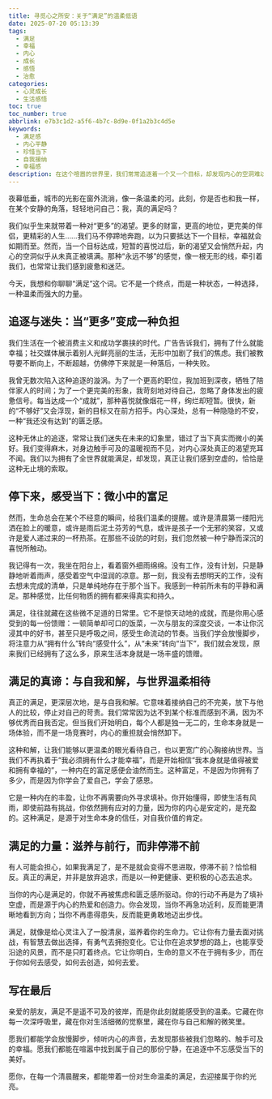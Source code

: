 ```yaml
---
title: 寻觅心之所安：关于“满足”的温柔低语
date: 2025-07-20 05:13:39
tags:
  - 满足
  - 幸福
  - 内心
  - 成长
  - 感悟
  - 治愈
categories:
  - 心灵成长
  - 生活感悟
toc: true
toc_number: true
abbrlink: e7b3c1d2-a5f6-4b7c-8d9e-0f1a2b3c4d5e
keywords:
  - 满足感
  - 内心平静
  - 珍惜当下
  - 自我接纳
  - 幸福感
description: 在这个喧嚣的世界里，我们常常追逐着一个又一个目标，却发现内心的空洞难以填补。或许，真正的满足并非来自拥有更多，而是学会看见、感受和珍惜当下。这是一场关于内心富足的温柔探索，愿它能触动你，带你找到心之所安。
---
```


夜幕低垂，城市的光影在窗外流淌，像一条温柔的河。此刻，你是否也和我一样，在某个安静的角落，轻轻地问自己：我，真的满足吗？

我们似乎生来就带着一种对“更多”的渴望。更多的财富，更高的地位，更完美的伴侣，更精彩的人生……我们马不停蹄地奔跑，以为只要抵达下一个目标，幸福就会如期而至。然而，当一个目标达成，短暂的喜悦过后，新的渴望又会悄然升起，内心的空洞似乎从未真正被填满。那种“永远不够”的感觉，像一根无形的线，牵引着我们，也常常让我们感到疲惫和迷茫。

今天，我想和你聊聊“满足”这个词。它不是一个终点，而是一种状态，一种选择，一种温柔而强大的力量。

## 追逐与迷失：当“更多”变成一种负担

我们生活在一个被消费主义和成功学裹挟的时代。广告告诉我们，拥有了什么就能幸福；社交媒体展示着别人光鲜亮丽的生活，无形中加剧了我们的焦虑。我们被教导要不断向上，不断超越，仿佛停下来就是一种落后，一种失败。

我曾无数次陷入这种追逐的漩涡。为了一个更高的职位，我加班到深夜，牺牲了陪伴家人的时间；为了一个更完美的形象，我苛刻地对待自己，忽略了身体发出的疲惫信号。每当达成一个“成就”，那种喜悦就像烟花一样，绚烂却短暂。很快，新的“不够好”又会浮现，新的目标又在前方招手。内心深处，总有一种隐隐的不安，一种“我还没有达到”的匮乏感。

这种无休止的追逐，常常让我们迷失在未来的幻象里，错过了当下真实而微小的美好。我们变得麻木，对身边触手可及的温暖视而不见，对内心深处真正的渴望充耳不闻。我们以为拥有了全世界就能满足，却发现，真正让我们感到空虚的，恰恰是这种无止境的索取。

## 停下来，感受当下：微小中的富足

然而，生命总会在某个不经意的瞬间，给我们温柔的提醒。或许是清晨第一缕阳光洒在脸上的暖意，或许是雨后泥土芬芳的气息，或许是孩子一个无邪的笑容，又或许是爱人递过来的一杯热茶。在那些不设防的时刻，我们忽然被一种宁静而深沉的喜悦所触动。

我记得有一次，我坐在阳台上，看着窗外细雨绵绵。没有工作，没有计划，只是静静地听着雨声，感受着空气中湿润的凉意。那一刻，我没有去想明天的工作，没有去想未完成的清单，只是单纯地存在于那个当下。我感到一种前所未有的平静和满足。那种感觉，比任何物质的拥有都来得真实和持久。

满足，往往就藏在这些微不足道的日常里。它不是惊天动地的成就，而是你用心感受到的每一份馈赠：一顿简单却可口的饭菜，一次与朋友的深度交谈，一本让你沉浸其中的好书，甚至只是呼吸之间，感受生命流动的节奏。当我们学会放慢脚步，将注意力从“拥有什么”转向“感受什么”，从“未来”转向“当下”，我们就会发现，原来我们已经拥有了这么多，原来生活本身就是一场丰盛的馈赠。

## 满足的真谛：与自我和解，与世界温柔相待

真正的满足，更深层次地，是与自我和解。它意味着接纳自己的不完美，放下与他人的比较，停止对自己的苛责。我们常常因为达不到某个标准而感到不满，因为不够优秀而自我否定。但当我们开始明白，每个人都是独一无二的，生命本身就是一场体验，而不是一场竞赛时，内心的重担就会悄然卸下。

这种和解，让我们能够以更温柔的眼光看待自己，也以更宽广的心胸接纳世界。当我们不再执着于“我必须拥有什么才能幸福”，而是开始相信“我本身就是值得被爱和拥有幸福的”，一种内在的富足感便会油然而生。这种富足，不是因为你拥有了多少，而是因为你学会了爱自己，学会了感恩。

它是一种内在的丰盈，让你不再需要向外寻求填补。你开始懂得，即使生活有风雨，即使前路有挑战，你依然拥有应对的力量，因为你的内心是安定的，是充盈的。这种满足，是源于对生命本身的信任，对自我价值的肯定。

## 满足的力量：滋养与前行，而非停滞不前

有人可能会担心，如果我满足了，是不是就会变得不思进取，停滞不前？恰恰相反。真正的满足，并非是放弃追求，而是以一种更健康、更积极的心态去追求。

当你的内心是满足的，你就不再被焦虑和匮乏感所驱动。你的行动不再是为了填补空虚，而是源于内心的热爱和创造力。你会发现，当你不再急功近利，反而能更清晰地看到方向；当你不再患得患失，反而能更勇敢地迈出步伐。

满足，就像是给心灵注入了一股清泉，滋养着你的生命力。它让你有力量去面对挑战，有智慧去做出选择，有勇气去拥抱变化。它让你在追求梦想的路上，也能享受沿途的风景，而不是只盯着终点。它让你明白，生命的意义不在于拥有多少，而在于你如何去感受，如何去创造，如何去爱。

## 写在最后

亲爱的朋友，满足不是遥不可及的彼岸，而是你此刻就能感受到的温柔。它藏在你每一次深呼吸里，藏在你对生活细微的觉察里，藏在你与自己和解的微笑里。

愿我们都能学会放慢脚步，倾听内心的声音，去发现那些被我们忽略的、触手可及的幸福。愿我们都能在喧嚣中找到属于自己的那份宁静，在追逐中不忘感受当下的美好。

愿你，在每一个清晨醒来，都能带着一份对生命温柔的满足，去迎接属于你的光亮。